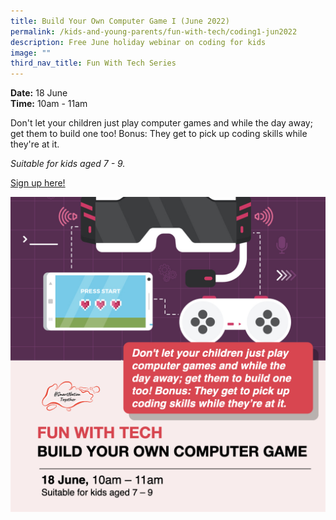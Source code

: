 ```yaml
---
title: Build Your Own Computer Game I (June 2022)
permalink: /kids-and-young-parents/fun-with-tech/coding1-jun2022
description: Free June holiday webinar on coding for kids
image: ""
third_nav_title: Fun With Tech Series
---
```

**Date:** 18 June
<br> **Time:** 10am - 11am

Don't let your children just play computer games and while the day away; get them to build one too! Bonus: They get to pick up coding skills while they're at it.

*Suitable for kids aged 7 - 9.*

[Sign up here!](https://go.gov.sg/kids-introtocoding7to9-june22)

![Free June holiday webinar on coding for kids](/images/Jun22-Kids-Gaming-7-9.jpeg)